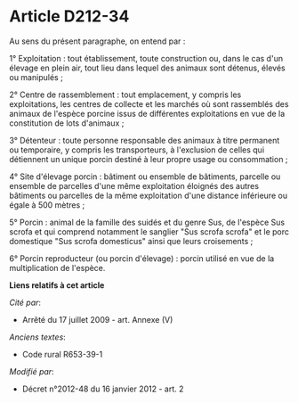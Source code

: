 # Article D212-34

Au sens du présent paragraphe, on entend par : 

1° Exploitation : tout établissement, toute construction ou, dans le cas d'un élevage en plein air, tout lieu dans lequel des
animaux sont détenus, élevés ou manipulés ; 

2° Centre de rassemblement : tout emplacement, y compris les exploitations, les centres de collecte et les marchés où sont
rassemblés des animaux de l'espèce porcine issus de différentes exploitations en vue de la constitution de lots d'animaux ; 

3° Détenteur : toute personne responsable des animaux à titre permanent ou temporaire, y compris les transporteurs, à
l'exclusion de celles qui détiennent un unique porcin destiné à leur propre usage ou consommation ; 

4° Site d'élevage porcin : bâtiment ou ensemble de bâtiments, parcelle ou ensemble de parcelles d'une même exploitation
éloignés des autres bâtiments ou parcelles de la même exploitation d'une distance inférieure ou égale à 500 mètres ; 

5° Porcin : animal de la famille des suidés et du genre Sus, de l'espèce Sus scrofa et qui comprend notamment le sanglier
"Sus scrofa scrofa" et le porc domestique "Sus scrofa domesticus" ainsi que leurs croisements ; 

6° Porcin reproducteur (ou porcin d'élevage) : porcin utilisé en vue de la multiplication de l'espèce.

**Liens relatifs à cet article**

_Cité par_:

  - Arrêté du 17 juillet 2009 - art. Annexe (V)

_Anciens textes_:

  - Code rural R653-39-1

_Modifié par_:

  - Décret n°2012-48 du 16 janvier 2012 - art. 2
